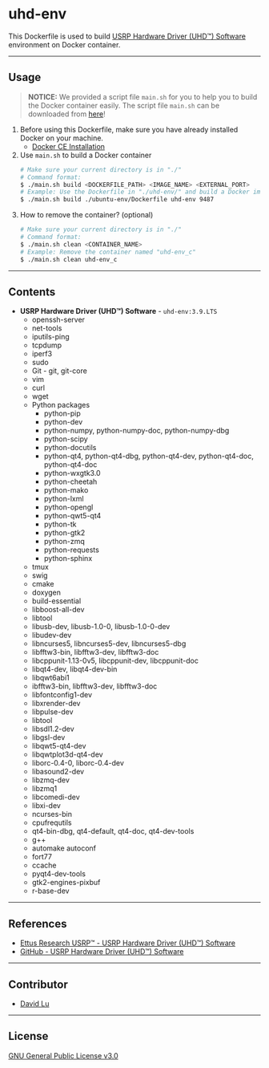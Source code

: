 # uhd-env

This Dockerfile is used to build [USRP Hardware Driver (UHD™) Software](https://github.com/EttusResearch/uhd/tree/UHD-3.9.LTS) environment on Docker container.

---
## Usage

> **NOTICE:** We provided a script file `main.sh` for you to help you to build the Docker container easily. The script file `main.sh` can be downloaded from [here](https://github.com/yungshenglu/Dockerfiles)!

1. Before using this Dockerfile, make sure you have already installed Docker on your machine.
    * [Docker CE Installation](https://docs.docker.com/install)
2. Use `main.sh` to build a Docker container
    ```bash
    # Make sure your current directory is in "./"
    # Command format:
    $ ./main.sh build <DOCKERFILE_PATH> <IMAGE_NAME> <EXTERNAL_PORT>
    # Example: Use the Dockerfile in "./uhd-env/" and build a Docker image named "uhd-env" which externel port is 9487
    $ ./main.sh build ./ubuntu-env/Dockerfile uhd-env 9487
    ```
3. How to remove the container? (optional)
    ```bash
    # Make sure your current directory is in "./"
    # Command format:
    $ ./main.sh clean <CONTAINER_NAME>
    # Example: Remove the container named "uhd-env_c"
    $ ./main.sh clean uhd-env_c
    ```

---
## Contents

* **USRP Hardware Driver (UHD™) Software** - `uhd-env:3.9.LTS`
    * openssh-server
    * net-tools
    * iputils-ping
    * tcpdump
    * iperf3
    * sudo
    * Git - git, git-core
    * vim
    * curl
    * wget
    * Python packages
        * python-pip
        * python-dev
        * python-numpy, python-numpy-doc, python-numpy-dbg
        * python-scipy
        * python-docutils
        * python-qt4, python-qt4-dbg, python-qt4-dev, python-qt4-doc, python-qt4-doc
        * python-wxgtk3.0
        * python-cheetah
        * python-mako
        * python-lxml
        * python-opengl
        * python-qwt5-qt4
        * python-tk
        * python-gtk2
        * python-zmq
        * python-requests
        * python-sphinx
    * tmux
    * swig
    * cmake
    * doxygen
    * build-essential
    * libboost-all-dev
    * libtool
    * libusb-dev, libusb-1.0-0, libusb-1.0-0-dev
    * libudev-dev
    * libncurses5, libncurses5-dev, libncurses5-dbg
    * libfftw3-bin, libfftw3-dev, libfftw3-doc
    * libcppunit-1.13-0v5, libcppunit-dev, libcppunit-doc
    * libqt4-dev, libqt4-dev-bin
    * libqwt6abi1
    * ibfftw3-bin, libfftw3-dev, libfftw3-doc
    * libfontconfig1-dev
    * libxrender-dev
    * libpulse-dev
    * libtool
    * libsdl1.2-dev
    * libgsl-dev
    * libqwt5-qt4-dev
    * libqwtplot3d-qt4-dev
    * liborc-0.4-0, liborc-0.4-dev
    * libasound2-dev
    * libzmq-dev
    * libzmq1
    * libcomedi-dev
    * libxi-dev
    * ncurses-bin
    * cpufrequtils
    * qt4-bin-dbg, qt4-default, qt4-doc, qt4-dev-tools
    * g++
    * automake autoconf
    * fort77
    * ccache
    * pyqt4-dev-tools
    * gtk2-engines-pixbuf
    * r-base-dev

---
## References

* [Ettus Research USRP™ - USRP Hardware Driver (UHD™) Software](https://kb.ettus.com/UHD)
* [GitHub - USRP Hardware Driver (UHD™) Software](https://github.com/EttusResearch/uhd/tree/UHD-3.9.LTS)

---
## Contributor

* [David Lu](https://github.com/yungshenglu)

---
## License

[GNU General Public License v3.0](../LICENSE)